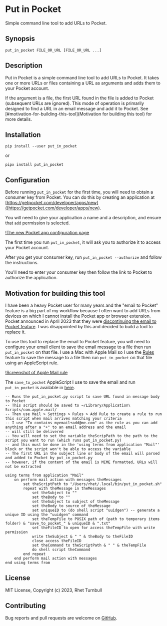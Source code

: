 # Put in Pocket

Simple command line tool to add URLs to Pocket.

## Synopsis

    put_in_pocket FILE_OR_URL [FILE_OR_URL ...]

## Description

Put in Pocket is a simple command line tool to add URLs to Pocket.
It takes one or more URLs or files containing a URL as arguments and adds them to your Pocket account.

If the argument is a file, the first URL found in the file is added to Pocket (subsequent URLs are ignored).
This mode of operation is primarily designed to find a URL in an email message and add it to Pocket.
See [#motivation-for-building-this-tool](Motivation for building this tool) for more details.

## Installation

`pip install --user put_in_pocket`

or

`pipx install put_in_pocket`

## Configuration

Before running `put_in_pocket` for the first time, you will need to obtain a consumer key from Pocket.
You can do this by creating an application at [https://getpocket.com/developer/apps/new]()https://getpocket.com/developer/apps/new).

You will need to give your application a name and a description, and ensure that `add` permission is selected.

[!The new Pocket app configuration page](https://raw.githubusercontent.com/RhetTbull/put_in_pocket/main/NewPocketApp.png "The new Pocket app configuration page")

The first time you run `put_in_pocket`, it will ask you to authorize it to access your Pocket account.

After you get your consumer key, run `put_in_pocket --authorize` and follow the instructions.

You'll need to enter your consumer key then follow the link to Pocket to authorize the application.

## Motivation for building this tool

I have been a heavy Pocket user for many years and the "email to Pocket" feature is a big part of my workflow
because I often want to add URLs from devices on which I cannot install the Pocket app or browser extension.
Pocket announced in April 2023 that they were [discontinuing the email to Pocket feature](https://help.getpocket.com/article/1020-saving-to-pocket-via-email).
I was disappointed by this and decided to build a tool to replace it.

To use this tool to replace the email to Pocket feature, you will need to configure your email client to save the email message
to a file then run `put_in_pocket` on that file. I use a Mac with Apple Mail so I use the [Rules](https://support.apple.com/guide/mail/use-rules-to-manage-emails-you-receive-mlhlp1017/mac#:~:text=Use%20rules%20to%20manage%20emails%20you%20receive%20in,message.%205%20Specify%20the%20conditions.%20More%20items%20)
feature to save the message to a file then run `put_in_pocket` on that file using an AppleScript rule.

[!Screenshot of Apple Mail rule](https://raw.githubusercontent.com/RhetTbull/put_in_pocket/main/Apple_Mail_rule.png "Apple Mail rule")

The `save_to_pocket` AppleScript I use to save the email and run `put_in_pocket` is available in [here](https://raw.githubusercontent.com/RhetTbull/put_in_pocket/main/save_to_pocket.applescript).

```applescript
-- Runs the put_in_pocket.py script to save URL found in message body to Pocket 
-- This script should be saved to ~/Library/Application\ Scripts/com.apple.mail/
-- Then use Mail > Settings > Rules > Add Rule to create a rule to run this script when mail arrives matching your criteria
-- I use "To contains myemail+add@me.com" as the rule as you can add anything after a "+" to an email address and the email
-- will still be delivered
-- You will need to set the variable theScripPath to the path to the script you want to run (which runs put_in_pocket.py) 
-- and this must be done in the 'using terms from application "Mail"' block or the script won't be able to access the variable
-- The first URL in the subject line or body of the email will parsed and added to Pocket by put_in_pocket.py
-- however, if the content of the email is MIME formatted, URLs will not be extracted

using terms from application "Mail"
    on perform mail action with messages theMessages
        set theScriptPath to "/Users/rhet/.local/bin/put_in_pocket.sh"
        repeat with theMessage in theMessages
            set theSubject to ""
            set theBody to ""
            set theSubject to subject of theMessage
            set theBody to source of theMessage
            set uniqueID to (do shell script "uuidgen") -- generate a unique ID using the "uuidgen" command
            set theTempFile to POSIX path of (path to temporary items folder) & "save_to_pocket_" & uniqueID & ".txt"
            set theFileID to open for access theTempFile with write permission
            write theSubject & " " & theBody to theFileID
            close access theFileID
            set theCommand to theScriptPath & " " & theTempFile
            do shell script theCommand
        end repeat
    end perform mail action with messages
end using terms from
```

## License

MIT License, Copyright (c) 2023, Rhet Turnbull

## Contributing

Bug reports and pull requests are welcome on [GitHub](https://github.com/RhetTbull/put_in_pocket).
